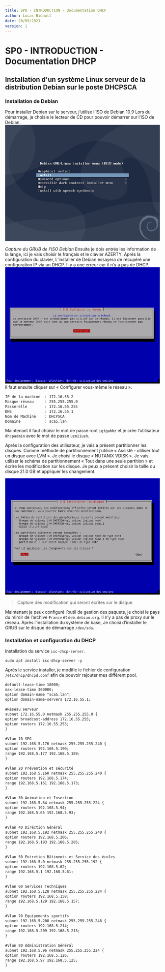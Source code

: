 ```yaml
---
title: SP0 - INTRODUCTION - Documentation DHCP
author: Lucas Bidault
date: 20/09/2021
version: 1
---
```


# SP0 - INTRODUCTION - Documentation DHCP

## Installation d'un système Linux serveur de la distribution Debian sur le poste DHCPSCA

### Installation de Debian

Pour installer Debian sur le serveur, j’utilise l’ISO de Debian 10.9
Lors du démarrage, je choisie le lecteur de CD pour pouvoir démarrer sur l’ISO de Debian.
<img src="assets/840fd81bdff808bfc9201c127278b777fccbba84.png" title="" alt="" data-align="center">

*Capture du GRUB de l’ISO Debian*
Ensuite je dois entrés les information de la lange, ici je vais choisir le français et le clavier AZERTY.
Après la configuration du clavier, L’installer de Debian essayera de récupéré une configuration IP via un DHCP. Il y a une erreur car il n’y a pas de DHCP.
<img src="assets/674e46aba4e85fa0ea5c51aeaf032505aa23b354.png" title="" alt="" data-align="center">
Il faut ensuite cliquer sur « Configurer vous-même le réseau ».

```
IP de la machine  : 172.16.55.2
Masque-réseau     : 255.255.255.0
Passerelle        : 172.16.55.254
DNS               : 172.16.55.1
Nom de Machine    : DHCPSCA
Domaine           : sca5.lan
```

Maintenant il faut choisir le mot de passe root `igigabbz` et je crée l’utilisateur `dhcpadmin` avec le mot de passe `uzniiueh`.

Après la configuration des utilisateur, je vais a présent partitionner les disques. Comme méthode de partitionnement j’utilise « Assisté - utiliser tout un disque avec LVM ». 
Je choisi le disque « NUTANIX VDISK ». Je vais utiliser le schéma de partitionnement « Tout dans une seule partition » et écrire les modification sur les disque. 
Je peux a présent choisir la taille du disque 21.0 GB et appliquer les changement.

<img src="assets/043d8eae68676121bbb34967c09b7f05a9805f0d.png" title="" alt="" data-align="center">

> Capture des modification qui seront écrites sur le disque.

Maintenant je peux configuré l’outil de gestion des paquets, je choisi le pays du miroir de l’archive `France` et `deb.debian.org`. Il n’y a pas de proxy sur le réseau.
Après l’installation du système de base, Je choisi d’installer le GRUB sur le disque de démarrage `/dev/sda`.

### Installation et configuration du DHCP

Installation du service `isc-dhcp-server`.

```shell
sudo apt install isc-dhcp-server -y
```

Après le service installer, je modifie le fichier de configuration `/etc/dhcp/dhcpd.conf` afin de pouvoir rajouter mes différent pool.

```
default-lease-time 18000;
max-lease-time 360000;
option domain-name "sca5.lan";
option domain-name-servers 172.16.55.1;

#Réseau serveur
subnet 172.16.55.0 netmask 255.255.255.0 {
option broadcast-address 172.16.55.255;
option routers 172.16.55.253;
}

#Vlan 10 SEG
subnet 192.168.5.176 netmask 255.255.255.240 {
option routers 192.168.5.190;
range 192.168.5.177 192.168.5.189;
}

#Vlan 20 Prévention et sécurité
subnet 192.168.5.160 netmask 255.255.255.240 {
option routers 192.168.5.174;
range 192.168.5.161 192.168.5.173;
}

#Vlan 30 Animation et Insertion
subnet 192.168.5.64 netmask 255.255.255.224 {
option routers 192.168.5.94;
range 192.168.5.65 192.168.5.93;
}

#Vlan 40 Diréction Général
subnet 192.168.5.192 netmask 255.255.255.240 {
option routers 192.168.5.206;
range 192.168.5.193 192.168.5.205;
}

#Vlan 50 Entretien Bâtiments et Service des écoles
subnet 192.168.5.0 netmask 255.255.255.192 {
option routers 192.168.5.62;
range 192.168.5.1 192.168.5.61;
}

#Vlan 60 Services Techniques
subnet 192.168.5.128 netmask 255.255.255.224 {
option routers 192.168.5.158;
range 192.168.5.129 192.168.5.157;
}

#Vlan 70 Equipements sportifs
subnet 192.168.5.208 netmask 255.255.255.248 {
option routers 192.168.5.214;
range 192.168.5.209 192.168.5.213;
}

#Vlan 80 Administration Général
subnet 192.168.5.96 netmask 255.255.255.224 {
option routers 192.168.5.126;
range 192.168.5.97 192.168.5.125;
}
```


